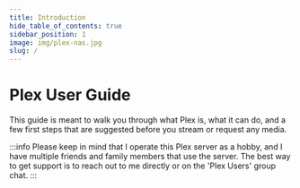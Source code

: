 ```yaml
---
title: Introduction
hide_table_of_contents: true
sidebar_position: 1
image: img/plex-nas.jpg
slug: /
---
```


# Plex User Guide

This guide is meant to walk you through what Plex is, what it can do, and a few first steps that are suggested before you stream or request any media.

:::info
Please keep in mind that I operate this Plex server as a hobby, and I have multiple friends and family members that use the server. The best way to get support is to reach out to me directly or on the 'Plex Users' group chat.
:::